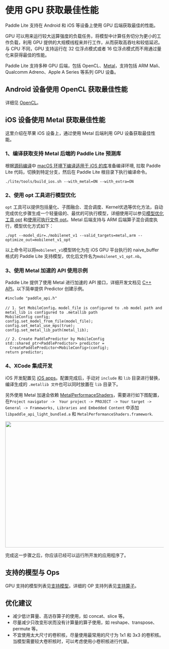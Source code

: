 # 使用 GPU 获取最佳性能

Paddle Lite 支持在 Android 和 iOS 等设备上使用 GPU 后端获取最佳的性能。

GPU 可以用来运行较大运算强度的负载任务，将模型中计算任务切分为更小的工作负载，利用 GPU 提供的大规模线程来并行工作，从而获取高吞吐和较低延迟。与 CPU 不同，GPU 支持运行在 32 位浮点模式或者 16 位浮点模式而不用通过量化来获得最佳的性能。

Paddle Lite 支持多种 GPU 后端，包括 OpenCL、[Metal](https://developer.apple.com/metal/)，支持包括 ARM Mali、Qualcomm Adreno、Apple A Series 等系列 GPU 设备。

## Android 设备使用 OpenCL 获取最佳性能
详细见 [OpenCL](../demo_guides/opencl)。

## iOS 设备使用 Metal 获取最佳性能
这里介绍在苹果 iOS 设备上，通过使用 Metal 后端利用 GPU 设备获取最佳性能。

### 1、编译获取支持 Metal 后端的 Paddle Lite 预测库
根据[源码编译](../source_compile/compile_env)中 [macOS 环境下编译适用于 iOS 的库](../source_compile/macos_compile_ios)准备编译环境, 拉取 Paddle Lite 代码，切换到特定分支，然后在 Paddle Lite 根目录下执行编译命令。
```
./lite/tools/build_ios.sh --with_metal=ON --with_extra=ON
```

### 2、使用 opt 工具进行模型优化
```opt``` 工具可以提供包括量化、子图融合、混合调度、Kernel优选等优化方法，自动完成优化步骤生成一个轻量级的、最优的可执行模型，详细使用可以参见[模型优化工具 opt](../user_guides/model_optimize_tool) 和[使用可执行文件 opt](../user_guides/opt/opt_bin)。Metal 后端支持与 ARM 后端算子混合调度执行，模型优化方式如下：
```
./opt --model_dir=./mobilenet_v1 --valid_targets=metal,arm --optimize_out=mobilenet_v1_opt
```
以上命令可以将```mobilenet_v1```模型转化为在 iOS GPU 平台执行的 naive_buffer 格式的 Paddle Lite 支持模型，优化后文件名为```mobilenet_v1_opt.nb```。
### 3、使用 Metal 加速的 API 使用示例
Paddle Lite 提供了使用 Metal 进行加速的 API 接口，详细开发文档见 [C++ API](../api_reference/cxx_api_doc)。以下简单提供 Predictor 创建示例。
```
#include "paddle_api.h"

// 1. Set MobileConfig，model_file is configured to .nb model path and metal_lib is configured to .metallib path
MobileConfig config;
config.set_model_from_file(model_file);
config.set_metal_use_mps(true);
config.set_metal_lib_path(metal_lib);

// 2. Create PaddlePredictor by MobileConfig
std::shared_ptr<PaddlePredictor> predictor =
  CreatePaddlePredictor<MobileConfig>(config);
return predictor;
```
### 4、XCode 集成开发
iOS 开发配置见 [iOS apps](../demo_guides/ios_app_demo)。配置完成后，手动对 ```include``` 和 ```lib``` 目录进行替换，编译生成的 ```.metallib 文件```也可以同时放置在 ```lib``` 目录下。

另外使用 Metal 加速会依赖 [MetalPerformaceShaders](https://developer.apple.com/documentation/metalperformanceshaders?language=objc)，需要进行如下图配置，在```Project navigator ->  Your project -> PROJECT -> Your target -> General -> Frameworks, Libraries and Embedded Content``` 中添加 ```libpaddle_api_light_bundled.a``` 和 ```MetalPerformanceShaders.framework```.
<p align="center"><img width="900" height="400"  src="https://paddlelite-data.bj.bcebos.com/doc_images/Android_iOS_demo/iOS/xcode-metal.png"/>

完成这一步骤之后，你应该已经可以运行所开发的应用程序了。

## 支持的模型与 Ops
GPU 支持的模型列表见[支持模型](../quick_start/support_model_list)，详细的 OP 支持列表见[支持算子](../quick_start/support_operation_list)。

## 优化建议
* 减少低计算量、高访存算子的使用，如 concat、slice 等。
* 尽量减少只改变形状而没有计算量的算子使用，如 reshape、transpose、permute 等。
* 不宜使用太大尺寸的卷积核，尽量使用最常用的尺寸为 1x1 和 3x3 的卷积核。当模型需要较大卷积核时，可以考虑使用小卷积核进行代替。
